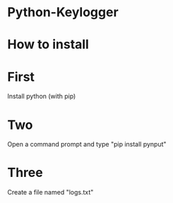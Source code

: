 # Python-Keylogger

# How to install

# First
 Install python (with pip)
# Two
 Open a command prompt and type "pip install pynput"
# Three
 Create a file named "logs.txt"
